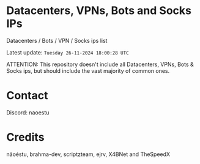 # Datacenters, VPNs, Bots and Socks IPs
 
Datacenters / Bots / VPN / Socks ips list

Latest update: `Tuesday 26-11-2024 18:00:28 UTC` 

ATTENTION: This repository doesn't include all Datacenters, VPNs, Bots & Socks ips, 
but should include the vast majority of common ones.

# Contact
Discord: naoestu

# Credits
nãoéstu, brahma-dev, scriptzteam, ejrv, X4BNet and TheSpeedX
